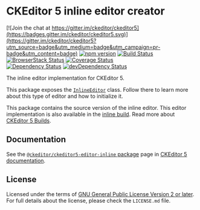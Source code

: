 CKEditor 5 inline editor creator
========================================

[![Join the chat at https://gitter.im/ckeditor/ckeditor5](https://badges.gitter.im/ckeditor/ckeditor5.svg)](https://gitter.im/ckeditor/ckeditor5?utm_source=badge&utm_medium=badge&utm_campaign=pr-badge&utm_content=badge)
[![npm version](https://badge.fury.io/js/%40ckeditor%2Fckeditor5-editor-inline.svg)](https://www.npmjs.com/package/@ckeditor/ckeditor5-editor-inline)
[![Build Status](https://travis-ci.org/ckeditor/ckeditor5-editor-inline.svg?branch=master)](https://travis-ci.org/ckeditor/ckeditor5-editor-inline)
[![BrowserStack Status](https://automate.browserstack.com/automate/badge.svg?badge_key=d3hvenZqQVZERFQ5d09FWXdyT0ozVXhLaVltRFRjTTUyZGpvQWNmWVhUUT0tLUZqNlJ1YWRUd0RvdEVOaEptM1B2Q0E9PQ==--c9d3dee40b9b4471ff3fb516d9ecf8d09292c7e0)](https://automate.browserstack.com/public-build/d3hvenZqQVZERFQ5d09FWXdyT0ozVXhLaVltRFRjTTUyZGpvQWNmWVhUUT0tLUZqNlJ1YWRUd0RvdEVOaEptM1B2Q0E9PQ==--c9d3dee40b9b4471ff3fb516d9ecf8d09292c7e0)
[![Coverage Status](https://coveralls.io/repos/github/ckeditor/ckeditor5-editor-inline/badge.svg?branch=master)](https://coveralls.io/github/ckeditor/ckeditor5-editor-inline?branch=master)
<br>
[![Dependency Status](https://david-dm.org/ckeditor/ckeditor5-editor-inline/status.svg)](https://david-dm.org/ckeditor/ckeditor5-editor-inline)
[![devDependency Status](https://david-dm.org/ckeditor/ckeditor5-editor-inline/dev-status.svg)](https://david-dm.org/ckeditor/ckeditor5-editor-inline?type=dev)

The inline editor implementation for CKEditor 5.

This package exposes the [`InlineEditor`](https://docs.ckeditor.com/ckeditor5/latest/api/module_editor-inline_inlineeditor-InlineEditor.html) class. Follow there to learn more about this type of editor and how to initialize it.

This package contains the source version of the inline editor. This editor implementation is also available in the [inline build](https://www.npmjs.com/package/@ckeditor/ckeditor5-build-inline). Read more about [CKEditor 5 Builds](https://docs.ckeditor.com/ckeditor5/latest/builds/index.html).

## Documentation

See the [`@ckeditor/ckeditor5-editor-inline` package](https://docs.ckeditor.com/ckeditor5/latest/api/editor-inline.html) page in [CKEditor 5 documentation](https://docs.ckeditor.com/ckeditor5/latest/).

## License

Licensed under the terms of [GNU General Public License Version 2 or later](http://www.gnu.org/licenses/gpl.html). For full details about the license, please check the `LICENSE.md` file.
